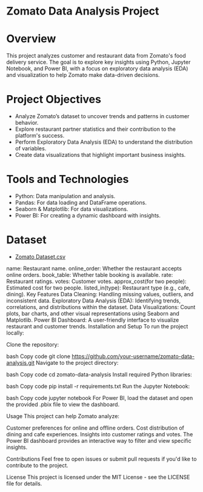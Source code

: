 
# Zomato Data Analysis Project
# Overview
This project analyzes customer and restaurant data from Zomato's food delivery service. The goal is to explore key insights using Python, Jupyter Notebook, and Power BI, with a focus on exploratory data analysis (EDA) and visualization to help Zomato make data-driven decisions.

# Project Objectives
* Analyze Zomato’s dataset to uncover trends and patterns in customer behavior.
* Explore restaurant partner statistics and their contribution to the platform's success.
* Perform Exploratory Data Analysis (EDA) to understand the distribution of variables.
* Create data visualizations that highlight important business insights.

# Tools and Technologies
* Python: Data manipulation and analysis.
* Pandas: For data loading and DataFrame operations.
* Seaborn & Matplotlib: For data visualizations.
* Power BI: For creating a dynamic dashboard with insights.

# Dataset
- <a href ="https://github.com/BeingSaka/Zomato-Data-Analysis-using-Python-Jupyter-Notebook-Power-BI/blob/main/Zomato%20data%20.csv" > Zomato Dataset.csv</a>

name: Restaurant name.
online_order: Whether the restaurant accepts online orders.
book_table: Whether table booking is available.
rate: Restaurant ratings.
votes: Customer votes.
approx_cost(for two people): Estimated cost for two people.
listed_in(type): Restaurant type (e.g., cafe, dining).
Key Features
Data Cleaning: Handling missing values, outliers, and inconsistent data.
Exploratory Data Analysis (EDA): Identifying trends, correlations, and distributions within the dataset.
Data Visualizations: Count plots, bar charts, and other visual representations using Seaborn and Matplotlib.
Power BI Dashboard: A user-friendly interface to visualize restaurant and customer trends.
Installation and Setup
To run the project locally:

Clone the repository:

bash
Copy code
git clone https://github.com/your-username/zomato-data-analysis.git
Navigate to the project directory:

bash
Copy code
cd zomato-data-analysis
Install required Python libraries:

bash
Copy code
pip install -r requirements.txt
Run the Jupyter Notebook:

bash
Copy code
jupyter notebook
For Power BI, load the dataset and open the provided .pbix file to view the dashboard.

Usage
This project can help Zomato analyze:

Customer preferences for online and offline orders.
Cost distribution of dining and cafe experiences.
Insights into customer ratings and votes.
The Power BI dashboard provides an interactive way to filter and view specific insights.

Contributions
Feel free to open issues or submit pull requests if you'd like to contribute to the project.

License
This project is licensed under the MIT License - see the LICENSE file for details.
